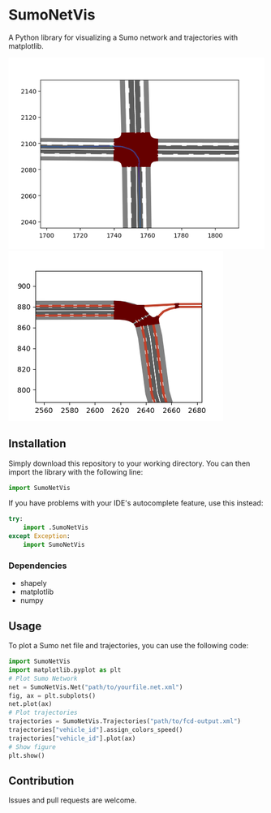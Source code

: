 # SumoNetVis
A Python library for visualizing a Sumo network and trajectories with matplotlib.

![Example plot of an intersection with trajectory colored by speed](Example_Plot.png)
![Example plot of an curving road with bike lanes](Example_Plot_2.png)

## Installation
Simply download this repository to your working directory. You can then import the library with the following line:

```python
import SumoNetVis
```

If you have problems with your IDE's autocomplete feature, use this instead:

```python
try:
    import .SumoNetVis
except Exception:
    import SumoNetVis
```

### Dependencies
* shapely
* matplotlib
* numpy

## Usage
To plot a Sumo net file and trajectories, you can use the following code:

```python
import SumoNetVis
import matplotlib.pyplot as plt
# Plot Sumo Network
net = SumoNetVis.Net("path/to/yourfile.net.xml")
fig, ax = plt.subplots()
net.plot(ax)
# Plot trajectories
trajectories = SumoNetVis.Trajectories("path/to/fcd-output.xml")
trajectories["vehicle_id"].assign_colors_speed()
trajectories["vehicle_id"].plot(ax)
# Show figure
plt.show()
```

## Contribution
Issues and pull requests are welcome.
